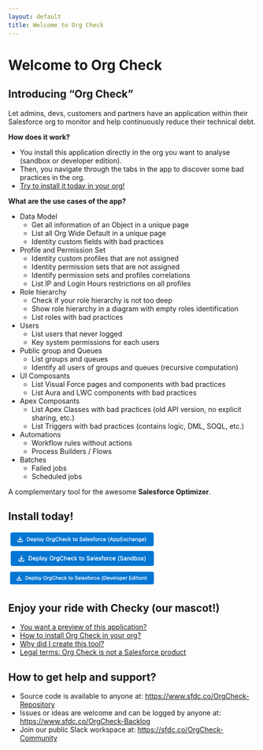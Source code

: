 ```yaml
---
layout: default
title: Welcome to Org Check
---
```



# Welcome to Org Check


## Introducing “Org Check”

Let admins, devs, customers and partners have an application within their Salesforce org to monitor and help continuously reduce their technical debt.

**How does it work?**

- You install this application directly in the org you want to analyse (sandbox or developer edition).
- Then, you navigate through the tabs in the app to discover some bad practices in the org.
- [Try to install it today in your org!](installation)


**What are the use cases of the app?**

* Data Model
    * Get all information of an Object in a unique page
    * List all Org Wide Default in a unique page
    * Identity custom fields with bad practices
* Profile and Permission Set
    * Identity custom profiles that are not assigned
    * Identity permission sets that are not assigned
    * Identify permission sets and profiles correlations
    * List IP and Login Hours restrictions on all profiles
* Role hierarchy
    * Check if your role hierarchy is not too deep
    * Show role hierarchy in a diagram with empty roles identification
    * List roles with bad practices
* Users
    * List users that never logged
    * Key system permissions for each users
* Public group and Queues
    * List groups and queues
    * Identify all users of groups and queues (recursive computation)
* UI Composants
    * List Visual Force pages and components with bad practices
    * List Aura and LWC components with bad practices
* Apex Composants
    * List Apex Classes with bad practices (old API version, no explicit sharing, etc.)
    * List Triggers with bad practices (contains logic, DML, SOQL, etc.)
* Automations
    * Workflow rules without actions
    * Process Builders / Flows 
* Batches
    * Failed jobs
    * Scheduled jobs



A complementary tool for the awesome **Salesforce Optimizer**.



## Install today!
<a href="https://sfdc.co/OrgCheck-InstallToday-AppExchange"><img width="300" src="./assets/pngs/Install-AppExchange.png" alt="Deploy Org Check from AppExchange"></a><br />
<a href="https://sfdc.co/OrgCheck-InstallToday-SDB"><img width="300" src="./assets/pngs/Install-SDBX.png" alt="Deploy Org Check to Salesforce (Sandbox)"></a><br />
<a href="https://sfdc.co/OrgCheck-InstallToday-DE"><img width="300" src="./assets/pngs/Install-DevEdition.png" alt="Deploy Org Check to Salesforce (Dev Edition)"></a><br />

## Enjoy your ride with Checky (our mascot!)
- [You want a preview of this application?](preview)
- [How to install Org Check in your org?](installation)
- [Why did I create this tool?](vision)
- [Legal terms: Org Check is not a Salesforce product](legal)



## How to get help and support?

- Source code is available to anyone at: https://www.sfdc.co/OrgCheck-Repository
- Issues or ideas are welcome and can be logged by anyone at: https://www.sfdc.co/OrgCheck-Backlog
- Join our public Slack workspace at: https://sfdc.co/OrgCheck-Community



